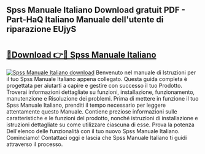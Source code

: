 ## Spss Manuale Italiano Download gratuit PDF - Part-HaQ Italiano Manuale dell'utente di riparazione EUjyS

# <h2><a href="http://dfeqkj1.blite.top/?on=Spss+Manuale+Italiano">🔗Download 👉🔴 Spss Manuale Italiano</a></h2>

[![Spss Manuale Italiano download](https://i.imgur.com/lujVjoI.png)](http://dfeqkj1.blite.top/?on=Spss+Manuale+Italiano)
Benvenuto nel manuale di Istruzioni per il tuo Spss Manuale Italiano appena collegato. Questa guida completa è progettata per aiutarti a capire e gestire con successo il tuo Prodotto. Troverai informazioni dettagliate su funzioni, installazione, funzionamento, manutenzione e Risoluzione dei problemi. Prima di mettere in funzione il tuo Spss Manuale Italiano, prenditi il tempo necessario per leggere attentamente questo Manuale. Contiene preziose informazioni sulle caratteristiche e le funzioni del prodotto, nonché istruzioni di installazione e istruzioni dettagliate su come utilizzare ciascuna di esse. Prova la potenza Dell'elenco delle funzionalità con il tuo nuovo Spss Manuale Italiano. Cominciamo! Contattaci oggi e lascia che Spss Manuale Italiano ti guidi attraverso il processo.
